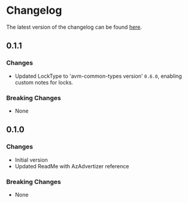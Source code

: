 # Changelog

The latest version of the changelog can be found [here](https://github.com/Azure/bicep-registry-modules/blob/main/avm/res/machine-learning-services/registry/CHANGELOG.md).

## 0.1.1

### Changes

- Updated LockType to 'avm-common-types version' `0.6.0`, enabling custom notes for locks.

### Breaking Changes

- None

## 0.1.0

### Changes

- Initial version
- Updated ReadMe with AzAdvertizer reference

### Breaking Changes

- None
